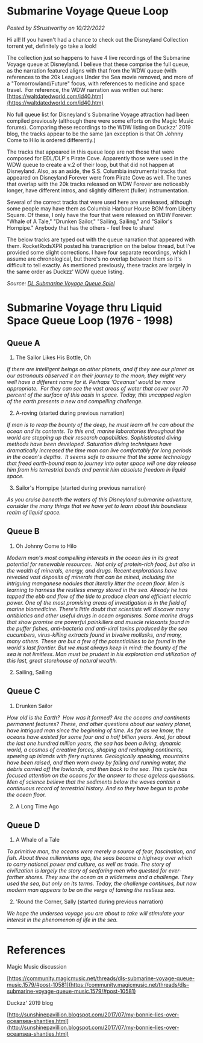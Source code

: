 # Submarine Voyage Queue Loop

*Posted by SSrustworthy on 10/22/2022*

Hi all! If you haven't had a chance to check out the Disneyland Collection torrent yet, definitely go take a look!

The collection just so happens to have 4 live recordings of the Submarine Voyage queue at Disneyland. I believe that these comprise the full queue, as the narration featured aligns with that from the WDW queue (with references to the 20k Leagues Under the Sea movie removed, and more of a "Tomorrowland/Future" focus, with references to medicine and space travel.  For reference, the WDW narration was written out here: [https://waltdatedworld.com/id40.htm](https://waltdatedworld.com/id40.htm)

No full queue list for Disneyland's Submarine Voyage attraction had been compiled previously (although there were some efforts on the Magic Music forums). Comparing these recordings to the WDW listing on Duckzz' 2019 blog, the tracks appear to be the same (an exception is that Oh Johnny Come to Hilo is ordered differently.)

The tracks that appeared in this queue loop are not those that were composed for EDL/DLP's Pirate Cove. Apparently those were used in the WDW queue to create a v.2 of their loop, but that did not happen at Disneyland. Also, as an aside, the S.S. Columbia instrumental tracks that appeared on Disneyland Forever were from Pirate Cove as well. The tunes that overlap with the 20k tracks released on WDW Forever are noticeably longer, have different intros, and slightly different (fuller) instrumentation.

Several of the correct tracks that were used here are unreleased, although some people may have them as Columbia Harbour House BGM from Liberty Square. Of these, I only have the four that were released on WDW Forever: "Whale of A Tale," "Drunken Sailor," "Sailing, Sailing," and "Sailor's Hornpipe." Anybody that has the others - feel free to share!

The below tracks are typed out with the queue narration that appeared with them. RocketRodsXPR posted his transcription on the below thread, but I've provided some slight corrections. I have four separate recordings, which I assume are chronological, but there's no overlap between them so it's difficult to tell exactly. As mentioned previously, these tracks are largely in the same order as Duckzz' WDW queue listing.

*Source: [DL Submarine Voyage Queue Spiel](https://mousebits.com/smf/index.php?topic=5666.msg61042#msg61042)*

# **Submarine Voyage thru Liquid Space Queue Loop (1976 - 1998)**

## **Queue A**

1. The Sailor Likes His Bottle, Oh

*If there are intelligent beings on other planets, and if they see our planet as our astronauts observed it on their journey to the moon, they might very well have a different name for it. Perhaps 'Oceanus' would be more appropriate.  For they can see the vast areas of water that cover over 70 percent of the surface of this oasis in space. Today, this uncapped region of the earth presents a new and compelling challenge.*

2. A-roving (started during previous narration)

*If man is to reap the bounty of the deep, he must learn all he can about the ocean and its contents. To this end, marine laboratories throughout the world are stepping up their research capabilities. Sophisticated diving methods have been developed. Saturation diving techniques have dramatically increased the time man can live comfortably for long periods in the ocean's depths.  It seems safe to assume that the same technology that freed earth-bound man to journey into outer space will one day release him from his terrestrial bonds and permit him absolute freedom in liquid space.*

3. Sailor's Hornpipe (started during previous narration)

*As you cruise beneath the waters of this Disneyland submarine adventure, consider the many things that we have yet to learn about this boundless realm of liquid space.*

## **Queue B**

1. Oh Johnny Come to Hilo

*Modern man's most compelling interests in the ocean lies in its great potential for renewable resources.  Not only of protein-rich food, but also in the wealth of minerals, energy, and drugs. Recent explorations have revealed vast deposits of minerals that can be mined, including the intriguing manganese nodules that literally litter the ocean floor. Man is learning to harness the restless energy stored in the sea. Already he has tapped the ebb and flow of the tide to produce clean and efficient electric power. One of the most promising areas of investigation is in the field of marine biomedicine. There's little doubt that scientists will discover many antibiotics and other useful drugs in ocean organisms. Some marine drugs that show promise are powerful painkillers and muscle relaxants found in the puffer fishes, anti-bacteria and anti-viral toxins produced by the sea cucumbers, virus-killing extracts found in bivalve mollusks, and many, many others. These are but a few of the potentialities to be found in the world's last frontier. But we must always keep in mind: the bounty of the sea is not limitless. Man must be prudent in his exploration and utilization of this last, great storehouse of natural wealth.*

2. Sailing, Sailing

## **Queue C**

1. Drunken Sailor

*How old is the Earth?  How was it formed? Are the oceans and continents permanent features? These, and other questions about our watery planet, have intrigued man since the beginning of time. As far as we know, the oceans have existed for some four and a half billion years. And, for about the last one hundred million years, the sea has been a living, dynamic world, a cosmos of creative forces, shaping and reshaping continents, spewing up islands with fiery ruptures. Geologically speaking, mountains have been raised, and then worn away by falling and running water, the debris carried off the lowlands, and then back to the sea. This cycle has focused attention on the oceans for the answer to these ageless questions. Men of science believe that the sediments below the waves contain a continuous record of terrestrial history. And so they have begun to probe the ocean floor.*

2. A Long Time Ago

## **Queue D**

1. A Whale of a Tale

*To primitive man, the oceans were merely a source of fear, fascination, and fish. About three millenniums ago, the seas became a highway over which to carry national power and culture, as well as trade. The story of civilization is largely the story of seafaring men who quested for ever-farther shores. They saw the ocean as a wilderness and a challenge. They used the sea, but only on its terms. Today, the challenge continues, but now modern man appears to be on the verge of taming the restless sea.*

2. 'Round the Corner, Sally (started during previous narration)

*We hope the undersea voyage you are about to take will stimulate your interest in the phenomenon of life in the sea.*

---

# **References**

Magic Music discussion

[https://community.magicmusic.net/threads/dls-submarine-voyage-queue-music.1579/#post-10581](https://community.magicmusic.net/threads/dls-submarine-voyage-queue-music.1579/#post-10581)

Duckzz' 2019 blog

[http://sunshinepavillion.blogspot.com/2017/07/my-bonnie-lies-over-oceansea-shanties.html](http://sunshinepavillion.blogspot.com/2017/07/my-bonnie-lies-over-oceansea-shanties.html)